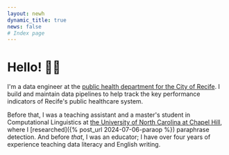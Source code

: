 ```yaml
---
layout: newh
dynamic_title: true
news: false
# Index page
---
```

# Hello! 👋🏽
I'm a data engineer at the [public health department for the City of Recife](https://www2.recife.pe.gov.br/pagina/secretaria-de-saude). I build and maintain
data pipelines to help track the key performance indicators of Recife's public healthcare system. 

Before that, I was a teaching assistant and a master's student  in Computational Linguistics at <a href="https://linguistics.unc.edu/"> the University of North Carolina at Chapel Hill</a>, where I [researched]({% post_url 2024-07-06-paraop %}) paraphrase detection. And before *that*, I was an educator; I have over four years of experience teaching data literacy and English writing.

